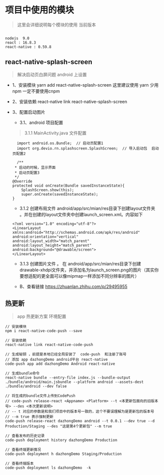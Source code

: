 # 项目中使用的模块
> 这里会详细说明每个模块的使用
> 当前版本  

````

nodejs  9.0
react : 16.8.3
react-native : 0.59.8

````

## react-native-splash-screen
> 解决启动页白屏问题
android 上设置
- 1、安装模块 yarn  add react-native-splash-screen  这里建议使用  yarn 少用npm 一定不要使用cnpm 
- 2、安装依赖 react-native link react-native-splash-screen 
- 3、配置启动图片
    - 3.1、android 项目配置

    > 3.1.1 MainActivity.java 文件配置 
    ````
      import android.os.Bundle;  // 启动页配置1
      import org.devio.rn.splashscreen.SplashScreen;  // 导入启动包  启动页配置2

      /**
     * 启动的时候，显示界面 
     * 启动页配置3
     */
    @Override
    protected void onCreate(Bundle savedInstanceState){
        SplashScreen.show(this);
        super.onCreate(savedInstanceState);
    }
    ````

    - 3.1.2 创建布局文件  android/app/src/mian/res目录下创建layout文件夹 。并在创建的layout文件夹中创建launch_screen.xml。内容如下 

    ````
    <?xml version="1.0" encoding="utf-8"?>
    <LinearLayout xmlns:android="http://schemas.android.com/apk/res/android"
    android:orientation="vertical"
    android:layout_width="match_parent"
    android:layout_height="match_parent"
    android:background="@drawable/screen">
    </LinearLayout>
    ````

    - 3.1.3 创建图片文件 。 在 android/app/src/mian/res目录下创建drawable-xhdpi文件夹，并添加名为launch_screen.png的图片（其实你要想适配的更全面可以像mipmap一样添加不同分辨率的图片）




    - B、查看链接  https://zhuanlan.zhihu.com/p/29495955

## 热更新
> app 热更新方案
> 环境配置
```` 
// 安装模块
npm i react-native-code-push --save

// 安装依赖
react-native link react-native-code-push

// 生成秘钥 ，前提是本地已经全局安装了  code-push  和注册了账号
// 添加 app dazhongDemo android平台 react-native
code-push app add dazhongDemo Android react-native

// 生成bundle命令
react-native bundle --entry-file index.js --bundle-output ./bundle/android/main.jsbundle --platform android --assets-dest ./bundle/android --dev false

// 将生成的bundle文件上传到CodePush
// code-push release-react <Appname> <Platform> --t <本更新包面向的旧版本号> --des <本次更新说明>
// -- t 对应的参数是和我们项目中的版本号一致的，这个不要误理解为是更新包的版本号
// --m true 表示强制更新
code-push release-react dazhongDemo android --t 0.0.1 --dev true --d Production/Staging --des "这是第4个更新包" --m true

// 查看发布的历史记录
code-push deployment history dazhongDemo Production

// 查看终端更新情况 
code-push deployment h dazhongDemo Staging/Production

// 查看终端版本
code-push deployment ls dazhongDemo  -k
````
